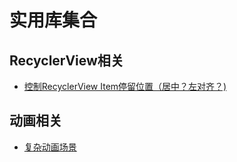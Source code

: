 # 实用库集合
## RecyclerView相关
* [控制RecyclerView Item停留位置（居中？左对齐？)](http://www.jianshu.com/p/e86f68e24d8f)

## 动画相关
* [复杂动画场景](https://github.com/airbnb/lottie-android)